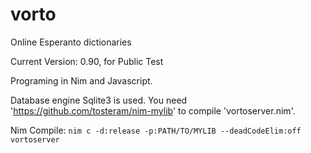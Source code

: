 # vorto

Online Esperanto dictionaries

Current Version: 0.90, for Public Test

Programing in Nim and Javascript.

Database engine Sqlite3 is used.
You need 'https://github.com/tosteram/nim-mylib' to compile 'vortoserver.nim'.

Nim Compile:
`nim c -d:release -p:PATH/TO/MYLIB --deadCodeElim:off vortoserver`

